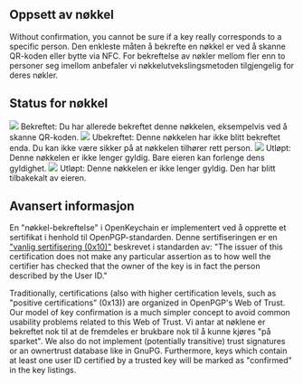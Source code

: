 [//]: # (NOTE: Please put every sentence in its own line, Transifex puts every line in its own translation field!)

## Oppsett av nøkkel
Without confirmation, you cannot be sure if a key really corresponds to a specific person.
Den enkleste måten å bekrefte en nøkkel er ved å skanne QR-koden eller bytte via NFC.
For bekreftelse av nøkler mellom fler enn to personer seg imellom anbefaler vi nøkkelutvekslingsmetoden tilgjengelig for deres nøkler.

## Status for nøkkel

<img src="status_signature_verified_cutout_24dp"/>  
Bekreftet: Du har allerede bekreftet denne nøkkelen, eksempelvis ved å skanne QR-koden.  
<img src="status_signature_unverified_cutout_24dp"/>  
Ubekreftet: Denne nøkkelen har ikke blitt bekreftet enda. Du kan ikke være sikker på at nøkkelen tilhører rett person.  
<img src="status_signature_expired_cutout_24dp"/>  
Utløpt: Denne nøkkelen er ikke lenger gyldig. Bare eieren kan forlenge dens gyldighet.  
<img src="status_signature_revoked_cutout_24dp"/>  
Utløpt: Denne nøkkelen er ikke lenger gyldig. Den har blitt tilbakekalt av eieren.

## Avansert informasjon
En "nøkkel-bekreftelse" i OpenKeychain er implementert ved å opprette et sertifikat i henhold til OpenPGP-standarden.
Denne sertifiseringen er en ["vanlig sertifisering (0x10)"](http://tools.ietf.org/html/rfc4880#section-5.2.1) beskrevet i standarden av:
"The issuer of this certification does not make any particular assertion as to how well the certifier has checked that the owner of the key is in fact the person described by the User ID."

Traditionally, certifications (also with higher certification levels, such as "positive certifications" (0x13)) are organized in OpenPGP's Web of Trust.
Our model of key confirmation is a much simpler concept to avoid common usability problems related to this Web of Trust.
Vi antar at nøklene er bekreftet nok til at de fremdeles er brukbare nok til å kunne kjøres "på sparket".
We also do not implement (potentially transitive) trust signatures or an ownertrust database like in GnuPG.
Furthermore, keys which contain at least one user ID certified by a trusted key will be marked as "confirmed" in the key listings.